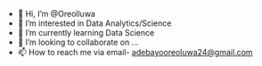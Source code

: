 - 👋 Hi, I’m @Oreolluwa
- 👀 I’m interested in Data Analytics/Science
- 🌱 I’m currently learning Data Science
- 💞️ I’m looking to collaborate on ...
- 📫 How to reach me via email- adebayooreoluwa24@gmail.com

<!---
Oreolluwa/Oreolluwa is a ✨ special ✨ repository because its `README.md` (this file) appears on your GitHub profile.
You can click the Preview link to take a look at your changes.
--->
